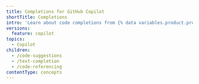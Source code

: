 ```yaml
---
title: Completions for GitHub Copilot
shortTitle: Completions
intro: 'Learn about code completions from {% data variables.product.prodname_copilot %}.'
versions:
  feature: copilot
topics:
  - Copilot
children:
  - /code-suggestions
  - /text-completion
  - /code-referencing
contentType: concepts
---
```


